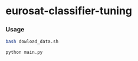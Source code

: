 # eurosat-classifier-tuning

### Usage

```bash
bash dowload_data.sh
```

```python
python main.py
```